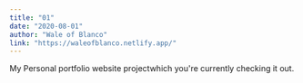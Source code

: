 ```yaml
---
title: "01"
date: "2020-08-01"
author: "Wale of Blanco"
link: "https://waleofblanco.netlify.app/"
---
```

My Personal portfolio website projectwhich you're currently checking it out.